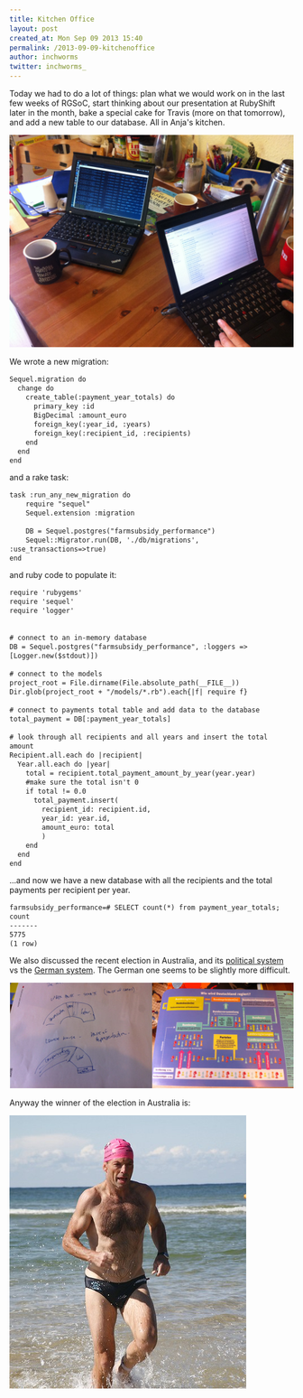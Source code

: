 ```yaml
---
title: Kitchen Office
layout: post
created_at: Mon Sep 09 2013 15:40
permalink: /2013-09-09-kitchenoffice
author: inchworms
twitter: inchworms_
---
```


Today we had to do a lot of things: plan what we would work on in the last few weeks of RGSoC, start thinking about our presentation at RubyShift later in the month, bake a special cake for Travis (more on that tomorrow), and add a new table to our database. All in Anja's kitchen.

![kitchenoffice](/images/kitchenoffice.jpg)

We wrote a new migration:

    Sequel.migration do
      change do
        create_table(:payment_year_totals) do
          primary_key :id
          BigDecimal :amount_euro
          foreign_key(:year_id, :years)
          foreign_key(:recipient_id, :recipients)
        end
      end
    end

and a rake task:

    task :run_any_new_migration do
        require "sequel"
        Sequel.extension :migration

        DB = Sequel.postgres("farmsubsidy_performance")
        Sequel::Migrator.run(DB, './db/migrations', :use_transactions=>true)
    end

and ruby code to populate it:

    require 'rubygems'
    require 'sequel'
    require 'logger'


    # connect to an in-memory database
    DB = Sequel.postgres("farmsubsidy_performance", :loggers => [Logger.new($stdout)])

    # connect to the models
    project_root = File.dirname(File.absolute_path(__FILE__))
    Dir.glob(project_root + "/models/*.rb").each{|f| require f}

    # connect to payments total table and add data to the database
    total_payment = DB[:payment_year_totals]

    # look through all recipients and all years and insert the total amount
    Recipient.all.each do |recipient|
      Year.all.each do |year|
        total = recipient.total_payment_amount_by_year(year.year)
        #make sure the total isn't 0
        if total != 0.0
          total_payment.insert(
            recipient_id: recipient.id,
            year_id: year.id,
            amount_euro: total
            )
        end
      end
    end

...and now we have a new database with all the recipients and the total payments per recipient per year.

    farmsubsidy_performance=# SELECT count(*) from payment_year_totals;
    count 
    -------
    5775
    (1 row)

We also discussed the recent election in Australia, and its [political system](http://en.wikipedia.org/wiki/Parliament_of_Australia) vs the [German system](http://en.wikipedia.org/wiki/Politics_of_Germany). The German one seems to be slightly more difficult.

![australia_government](/images/government.jpg)

Anyway the winner of the election in Australia is:

![abbott](/images/abbottbeach.jpg)

